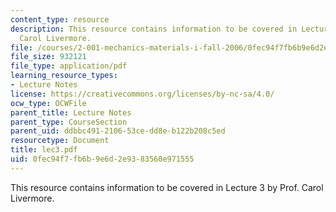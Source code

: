 ```yaml
---
content_type: resource
description: This resource contains information to be covered in Lecture 3 by Prof.
  Carol Livermore.
file: /courses/2-001-mechanics-materials-i-fall-2006/0fec94f7fb6b9e6d2e9383560e971555_lec3.pdf
file_size: 932121
file_type: application/pdf
learning_resource_types:
- Lecture Notes
license: https://creativecommons.org/licenses/by-nc-sa/4.0/
ocw_type: OCWFile
parent_title: Lecture Notes
parent_type: CourseSection
parent_uid: ddbbc491-2106-53ce-dd8e-b122b208c5ed
resourcetype: Document
title: lec3.pdf
uid: 0fec94f7-fb6b-9e6d-2e93-83560e971555
---
```

This resource contains information to be covered in Lecture 3 by Prof. Carol Livermore.